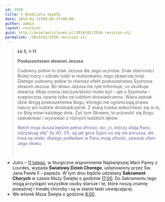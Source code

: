 ```yaml
---
id: 2559
title: V Niedziela zwykła
date: 2019-02-11T09:04:37+00:00
author: admin
layout: revision
guid: http://anielaolsztynek.pl/2019/02/2556-revision-v1/
permalink: /2019/02/2556-revision-v1/
---
```

> **Łk 5, 1-11**
> 
> **Posłuszeństwo słowom Jezusa**
> 
> Cudowny połów to znak Jezusa dla Jego uczniów. Znak obecności Bożej mocy i udziału ludzi w realizowaniu Jego zbawczej misji. Dlatego cudowny połów to również efekt posłuszeństwa Szymona słowom Jezusa. Bo słowo Jezusa nie tyle informuje, co skutkuje: stwarza. Moja ocena rzeczywistości może być &#8211; jak u Szymona &#8211; sceptyczna, oparta tylko na ludzkim doświadczeniu. Wiara jednak idzie drogą posłuszeństwa Bogu, którego nie ograniczają prawa natury ani ludzkie doświadczenie. Z wiarą trzeba wsłuchiwać się w to, co Bóg mówi każdego dnia. Żyć tym Słowem, to pozwolić się Bogu zaskakiwać i wyzwalać z różnych ludzkich lęków.
> 
> <span style="color: #666699;">Niech moja dusza będzie pełna ufności, bo &#8222;ci, którzy ufają Panu, odzyskują siłę&#8221; (Iz 40, 31), są jak góra Syjon co się nie porusza, ale trwa na wieki, dlatego pokładam w Panu moją ufność, zawsze ufam Jego słowu.</span>
> 
> &nbsp;

  * Jutro – <span style="text-decoration: underline;">11 lutego</span>, w liturgiczne wspomnienie Najświętszej Marii Panny z Lourdes, wypada **Światowy Dzień Chorego**, ustanowiony przez Św. Jana Pawła II – papieża. W tym dniu będzie udzielany **Sakrament Chorych** w czasie Mszy Świętej o godzinie <span style="text-decoration: underline;">17:00</span>. Do Sakramentu tego mogą przystąpić wszystkie osoby starsze i te, które noszą znamię poważnej i trwałej choroby i są w stanie łaski uświęcającej.
  * We wtorek Msza Święta o godzinie <span style="text-decoration: underline;">8:00</span>.